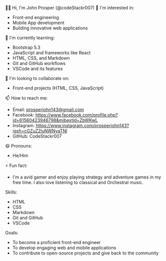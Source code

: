👋🏾 Hi, I'm John Prosper (@codeStackr007)
👀 I'm interested in:

- Front-end engineering
- Mobile App development
- Building innovative web applications

🌱 I'm currently learning:

- Bootstrap 5.3
- JavaScript and frameworks like React
- HTML, CSS, and Markdown
- Git and GitHub workflows
- VSCode and its features

💞 I'm looking to collaborate on:

- Front-end projects (HTML, CSS, JavaScript)

📫 How to reach me:

- Email: prosperjohn143@gmail.com
- Facebook: https://www.facebook.com/profile.php?id=61560423946798&mibextid=ZbWKwL
- Instagram: https://www.instagram.com/prosperjohn143?igsh=cGZuZ2luNWNyaTNl
- GitHub: CodeStackr007

😄 Pronouns:

- He/Him

⚡ Fun fact:

- I'm a avid gamer and enjoy playing strategy and adventure games in my free time. I also love listening to classical and Orchestral music.

Skills:

- HTML
- CSS
- Markdown
- Git and GitHub
- VSCode

Goals:

- To become a proficient front-end engineer
- To develop engaging web and mobile applications
- To contribute to open-source projects and give back to the community
